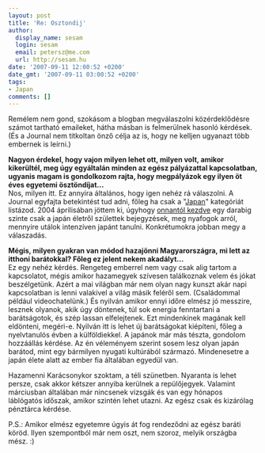 ```yaml
---
layout: post
title: 'Re: Osztondij'
author:
  display_name: sesam
  login: sesam
  email: petersz@me.com
  url: http://sesam.hu
date: '2007-09-11 12:00:52 +0200'
date_gmt: '2007-09-11 03:00:52 +0200'
tags:
- Japan
comments: []
---
```


Remélem nem gond, szokásom a blogban megválaszolni közérdeklődésre számot tartható emaileket, hátha másban is felmerülnek hasonló kérdések. (És a Journal nem titkoltan önző célja az is, hogy ne kelljen ugyanazt több embernek is leírni.)

**Nagyon érdekel, hogy vajon milyen lehet ott, milyen volt, amikor kikerültél, meg úgy egyáltalán minden az egész pályázattal kapcsolatban, ugyanis magam is gondolkozom rajta, hogy megpályázok egy ilyen öt éves egyetemi ösztöndíjat...**  
Nos, milyen itt. Ez annyira általános, hogy igen nehéz rá válaszolni. A Journal egyfajta betekintést tud adni, főleg ha csak a "[Japan](http://sesam.hu/category/japan)" kategóriát listázod. 2004 áprilisában jöttem ki, úgyhogy [onnantól kezdve](http://sesam.hu/2004/04/page/2) egy darabig szinte csak a japán életről születtek bejegyzések, meg nyafogok arról, mennyire utálok intenzíven japánt tanulni. Konkrétumokra jobban megy a válaszadás.

**Mégis, milyen gyakran van módod hazajönni Magyarországra, mi lett az itthoni barátokkal? Főleg ez jelent nekem akadályt...**  
Ez egy nehéz kérdés. Rengeteg emberrel nem vagy csak alig tartom a kapcsolatot, mégis amikor hazamegyek szívesen találkoznak velem és jókat beszélgetünk. Azért a mai világban már nem olyan nagy kunszt akár napi kapcsolatban is lenni valakivel a világ másik feléről sem. (Családommal például videochatelünk.) És nyilván amikor ennyi időre elmész jó messzire, lesznek olyanok, akik úgy döntenek, túl sok energia fenntartani a barátságotok, és szép lassan elfelejtenek. Ezt mindenkinek magának kell eldönteni, megéri-e. Nyilván itt is lehet új barátságokat kiépíteni, főleg a nyelvtanulós évben a külföldiekkel. A japánok már más tészta, gondolom hozzáállás kérdése. Az én véleményem szerint sosem lesz olyan japán barátod, mint egy bármilyen nyugati kultúrából származó. Mindenesetre a japán élete alatt az ember fia általában egyedül van.

Hazamenni Karácsonykor szoktam, a téli szünetben. Nyaranta is lehet persze, csak akkor kétszer annyiba kerülnek a repülőjegyek. Valamint márciusban általában már nincsenek vizsgák és van egy hónapos láblógatós időszak, amikor szintén lehet utazni. Az egész csak és kizárólag pénztárca kérdése.

P.S.: Amikor elmész egyetemre úgyis át fog rendeződni az egész baráti köröd. Ilyen szempontból már nem oszt, nem szoroz, melyik országba mész. :)
